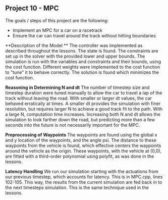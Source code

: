 Project 10 - MPC
---
The goals / steps of this project are the following:

* Implement an MPC for a car on a racetrack
* Ensure the car can travel around the track without hitting boundaries

**Description of the Model **
The controller was implemented as described throughout the lessons. The state is found. The constraints are set up in the solver with the provided lower and upper bounds. The simulation is run with the variables and constraints and their bounds, using the cost function. Different weights were implemented to the cost function to "tune" it to behave correctly. The solution is found which minimizes the cost function. 

**Reasoning in Determining N and dt**
The number of timestep size and timestep duration were tuned manually to allow the car to travel a lap of the track without leaving the road. With smaller or larger dt values, the car behaved erratically at times. A smaller dt provides the simulation with finer resolution, but requires larger N to achieve a good track fit to the path. With a large N, computation time increases. Increasing both N and dt allows the simulation to look farther down the road, but predicting more than a few seconds into the future is not necessarily important for the MPC.

**Preprocessing of Waypoints**
The waypoints are found using the global x and y location of the waypoints, and the angle psi. The distance to these waypoints from the vehicle is found, which effective centers the waypoints around the vehicle as the origin. These waypoints, with the vehicle at (0,0), are fitted with a third-order polynomial using polyfit, as was done in the lessons. 

**Latency Handling**
We run our simulation starting with the actuations from our previous timestep, which accounts for latency. This is in MPC.cpp, lines 102-105. This way, the results from the current simulation are fed back in to the next timesteps simulation. This is the same technique used in the lessons. 




